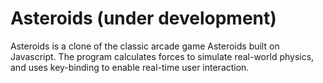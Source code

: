 Asteroids (under development)
============================

Asteroids is a clone of the classic arcade game Asteroids built on Javascript. The program calculates forces to simulate 
real-world physics, and uses key-binding to enable real-time user interaction.
